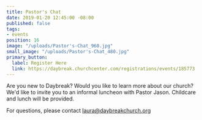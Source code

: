 ```yaml
---
title: Pastor's Chat
date: 2019-01-20 12:45:00 -08:00
published: false
tags:
- events
position: 16
image: "/uploads/Pastor's-Chat_960.jpg"
small_image: "/uploads/Pastor's-Chat_480.jpg"
primary_button:
  label: Register Here
  link: https://daybreak.churchcenter.com/registrations/events/185773
---
```


Are you new to Daybreak? Would you like to learn more about our church? We'd like to invite you to an informal luncheon with Pastor Jason. Childcare and lunch will be provided.

For questions, please contact <laura@daybreakchurch.org>